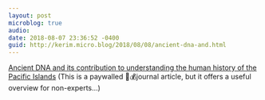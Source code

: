 ```yaml
---
layout: post
microblog: true
audio: 
date: 2018-08-07 23:36:52 -0400
guid: http://kerim.micro.blog/2018/08/08/ancient-dna-and.html
---
```

[Ancient DNA and its contribution to understanding the human history of the Pacific Islands](https://onlinelibrary.wiley.com/doi/abs/10.1002/arco.5165) (This is a paywalled 🔐💰journal article, but it offers a useful overview for non-experts…)
